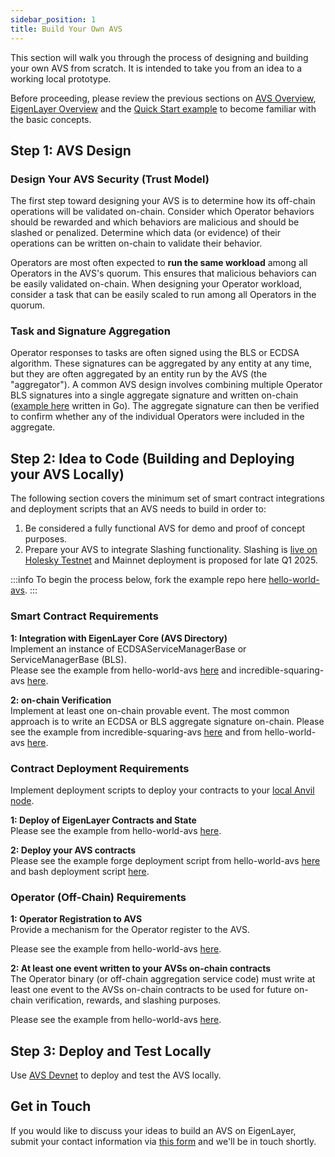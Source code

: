 ```yaml
---
sidebar_position: 1
title: Build Your Own AVS
---
```


This section will walk you through the process of designing and building your own AVS from scratch. It is intended to take you from an idea to a working local prototype.

Before proceeding, please review the previous sections on [AVS Overview](../../Concepts/avs-developer-guide.md), [EigenLayer Overview](/docs/eigenlayer/overview/README.md) and the [Quick Start example](../quickstart.md) to become familiar with the basic concepts.


## Step 1: AVS Design

### Design Your AVS Security (Trust Model)

The first step toward designing your AVS is to determine how its off-chain operations will be validated on-chain. Consider which Operator behaviors should be rewarded and which behaviors are malicious and should be slashed or penalized. Determine which data (or evidence) of their operations can be written on-chain to validate their behavior.

Operators are most often expected to **run the same workload** among all Operators in the AVS's quorum. This ensures that malicious behaviors can be easily validated on-chain. When designing your Operator workload, consider a task that can be easily scaled to run among all Operators in the quorum.

### Task and Signature Aggregation

Operator responses to tasks are often signed using the BLS or ECDSA algorithm. These signatures can be aggregated by any entity at any time, but they are often aggregated by an entity run by the AVS (the "aggregator"). A common AVS design involves combining multiple Operator BLS signatures into a single aggregate signature and written on-chain ([example here](https://github.com/Layr-Labs/eigensdk-go/blob/dev/services/bls_aggregation/blsagg.go) written in Go). The aggregate signature can then be verified to confirm whether any of the individual Operators were included in the aggregate.
      
## Step 2: Idea to Code (Building and Deploying your AVS Locally)

The following section covers the minimum set of smart contract integrations and deployment scripts that an AVS needs to build in order to:
1. Be considered a fully functional AVS for demo and proof of concept purposes.
2. Prepare your AVS to integrate Slashing functionality. Slashing is [live on Holesky Testnet](https://www.blog.eigenlayer.xyz/introducing-slashing/) and Mainnet deployment is proposed for late Q1 2025.


:::info
To begin the process below, fork the example repo here [hello-world-avs](https://github.com/Layr-Labs/hello-world-avs).
:::


### Smart Contract Requirements


**1: Integration with EigenLayer Core (AVS Directory)**  
Implement an instance of ECDSAServiceManagerBase or ServiceManagerBase (BLS).  
Please see the example from hello-world-avs [here](https://github.com/Layr-Labs/hello-world-avs/blob/master/contracts/src/HelloWorldServiceManager.sol) and incredible-squaring-avs [here](https://github.com/Layr-Labs/incredible-squaring-avs/blob/master/contracts/src/IncredibleSquaringServiceManager.sol).

**2: on-chain Verification**  
Implement at least one on-chain provable event. The most common approach is to write an ECDSA or BLS aggregate signature on-chain.
Please see the example from incredible-squaring-avs [here](https://github.com/Layr-Labs/incredible-squaring-avs/blob/8bd0ac663dcc2289cad02af4a7f0002ea07bc1d8/contracts/src/IncredibleSquaringTaskManager.sol#L102) and from hello-world-avs [here](https://github.com/Layr-Labs/hello-world-avs/blob/84ae1974c212c193a3992467f7d431bad39f74a3/src/index.ts#L130).


### Contract Deployment Requirements

Implement deployment scripts to deploy your contracts to your [local Anvil node](https://book.getfoundry.sh/reference/anvil/).

**1: Deploy of EigenLayer Contracts and State**  
Please see the example from hello-world-avs [here](https://github.com/Layr-Labs/hello-world-avs/blob/master/utils/anvil/deploy-eigenlayer-save-anvil-state.sh).

**2: Deploy your AVS contracts**  
Please see the example forge deployment script from hello-world-avs [here](https://github.com/Layr-Labs/hello-world-avs/blob/master/contracts/script/HelloWorldDeployer.s.sol) and bash deployment script [here](https://github.com/Layr-Labs/hello-world-avs/blob/master/utils/anvil/deploy-eigenlayer-save-anvil-state.sh).



### Operator (Off-Chain) Requirements

**1: Operator Registration to AVS**  
Provide a mechanism for the Operator register to the AVS.  

Please see the example from hello-world-avs [here](https://github.com/Layr-Labs/hello-world-avs/blob/84ae1974c212c193a3992467f7d431bad39f74a3/src/index.ts#L41). 

**2: At least one event written to your AVSs on-chain contracts**  
The Operator binary (or off-chain aggregation service code) must write at least one event to the AVSs on-chain contracts to be used for future on-chain verification, rewards, and slashing purposes.  

Please see the example from hello-world-avs [here](https://github.com/Layr-Labs/hello-world-avs/blob/84ae1974c212c193a3992467f7d431bad39f74a3/src/index.ts#L25).

## Step 3: Deploy and Test Locally

Use [AVS Devnet](../test-avs.md) to deploy and test the AVS locally.

## Get in Touch

If you would like to discuss your ideas to build an AVS on EigenLayer, submit your contact information via [this form](https://share.hsforms.com/1BksFoaPjSk2l3pQ5J4EVCAein6l) and we'll be in touch shortly.